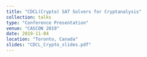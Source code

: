 ```yaml
---
title: "CDCL(Crypto) SAT Solvers for Cryptanalysis"
collection: talks
type: "Conference Presentation"
venue: "CASCON 2019"
date: 2019-11-04
location: "Toronto, Canada"
slides: "CDCL_Crypto_slides.pdf"
---
```



